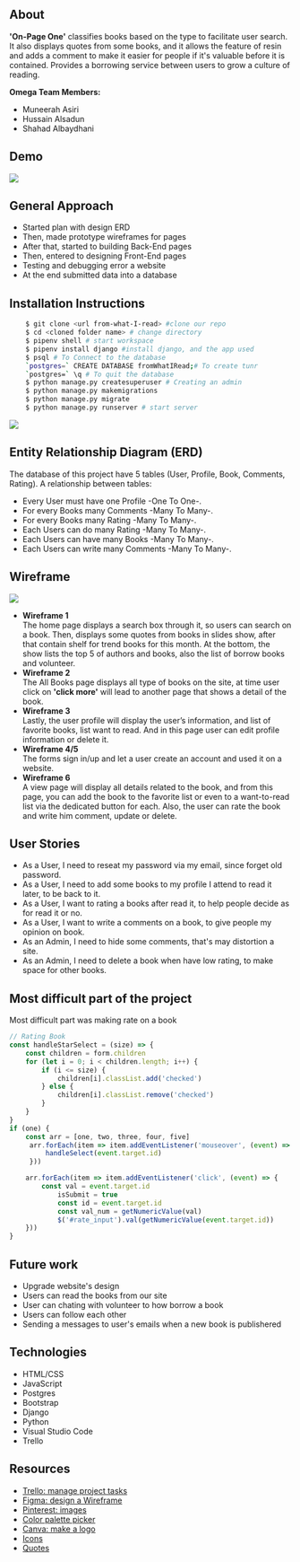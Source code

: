 ## About
**'On-Page One'** classifies books based on the type to facilitate user search. It also displays quotes from some books, and it allows the feature of resin and adds a comment to make it easier for people if it's valuable before it is contained.
Provides a borrowing service between users to grow a culture of reading.

**Omega Team Members:**
* Muneerah Asiri
* Hussain Alsadun
* Shahad Albaydhani

## Demo
![ ](book/static/img/demo.png)
<!-- [The Website](https://git.generalassemb.ly/hussain/from-what-I-read.git) -->
## General Approach
* Started plan with design ERD 
* Then, made prototype wireframes for pages
* After that, started to building Back-End pages
* Then, entered to designing Front-End pages
* Testing and debugging error a website
* At the end submitted data into a database 
## Installation Instructions
```sh
    $ git clone <url from-what-I-read> #clone our repo
    $ cd <cloned folder name> # change directory 
    $ pipenv shell # start workspace
    $ pipenv install django #install django, and the app used
    $ psql # To Connect to the database
    `postgres=` CREATE DATABASE fromWhatIRead;# To create tunr
    `postgres=` \q # To quit the database
    $ python manage.py createsuperuser # Creating an admin 
    $ python manage.py makemigrations
    $ python manage.py migrate
    $ python manage.py runserver # start server
```
![ ](book/static/img/newERD.jpg)
## Entity Relationship Diagram (ERD)
The database of this project have 5 tables (User, Profile, Book, Comments, Rating). A relationship between tables:
* Every User must have one Profile -One To One-.
* For every Books many Comments -Many To Many-.
* For every Books many Rating -Many To Many-.
* Each Users can do many Rating -Many To Many-.
* Each Users can have many Books -Many To Many-.
* Each Users can write many Comments -Many To Many-.
## Wireframe
![ ](book/static/img/wireframe.jpg)
* **Wireframe 1**<br>
The home page displays a search box through it, so users can search on a book. Then, displays some quotes from books in slides show, after that contain shelf for trend books for this month. At the bottom, the show lists the top 5 of authors and books, also the list of borrow books and volunteer.
* **Wireframe 2**<br>
The All Books page displays all type of books on the site, at time user click on **'click more'**  will lead to another page that shows a detail of the book.
* **Wireframe 3**<br>
Lastly, the user profile will display the user’s information, and list of favorite books, list want to read. And in this page user can edit profile information or delete it.
* **Wireframe 4/5**<br>
The forms sign in/up and let a user create an account and used it on a website.
* **Wireframe 6**<br>
A view page will display all details related to the book, and from this page, you can add the book to the favorite list or even to a want-to-read list via the dedicated button for each. Also, the user can rate the book and write him comment, update or delete.
## User Stories
* As a User, I need to reseat my password via my email, since forget old password.
* As a User, I need to add some books to my profile I attend to read it later, to be back to it.
* As a User, I want to rating a books after read it, to help people decide as for read it or no.
* As a User, I want to write a comments on a book, to give people my opinion on book.
* As an Admin, I need to hide some comments, that's may distortion a site.
* As an Admin, I need to delete a book when have low rating, to make space for other books.
## Most difficult part of the project
Most difficult part was making rate on a book

```JavaScript
// Rating Book
const handleStarSelect = (size) => {
    const children = form.children
    for (let i = 0; i < children.length; i++) {
        if (i <= size) {
            children[i].classList.add('checked')
        } else {
            children[i].classList.remove('checked')
        }
    }
}
if (one) {
    const arr = [one, two, three, four, five]
     arr.forEach(item => item.addEventListener('mouseover', (event) => {
         handleSelect(event.target.id)
     }))

    arr.forEach(item => item.addEventListener('click', (event) => {
        const val = event.target.id
            isSubmit = true
            const id = event.target.id
            const val_num = getNumericValue(val)
            $('#rate_input').val(getNumericValue(event.target.id))
    }))
}

```
## Future work 
* Upgrade website's design
* Users can read the books from our site
* User can chating with volunteer to how borrow a book
* Users can follow each other
* Sending a messages to user's emails when a new book is publishered
## Technologies
* HTML/CSS
* JavaScript
* Postgres
* Bootstrap
* Django
* Python
* Visual Studio Code
* Trello

## Resources
* [Trello: manage project tasks](https://trello.com/en)
* [Figma: design a Wireframe ](https://www.figma.com/)
* [Pinterest: images](https://www.pinterest.com)
* [Color palette picker](https://coolors.co/)
* [Canva: make a logo](https://www.canva.com)
* [Icons](https://fontawesome.com/)
* [Quotes](https://blog.hubspot.com/sales/famous-quotes)
